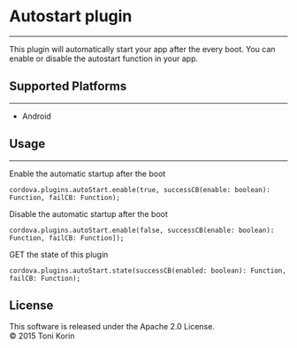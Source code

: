 # __Autostart plugin__
---
This plugin will automatically start your app after the every boot. You can enable or disable the autostart function in your app.

## Supported Platforms
---
* Android

## Usage
---
Enable the automatic startup after the boot

    cordova.plugins.autoStart.enable(true, successCB(enable: boolean): Function, failCB: Function);

Disable the automatic startup after the boot

    cordova.plugins.autoStart.enable(false, successCB(enable: boolean): Function, failCB: Function]);

GET the state of this plugin

    cordova.plugins.autoStart.state(successCB(enabled: boolean): Function, failCB: Function);

## License    
This software is released under the Apache 2.0 License.  
© 2015 Toni Korin
